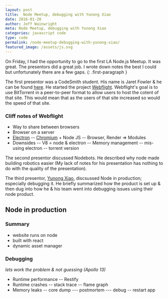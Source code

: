 ```yaml
---
layout: post
title:  Node Meetup, debugging with Yunong Xiao
date: 2016-01-20
author: Jeff Wainwright
meta: Node Meetup, debugging with Yunong Xiao
categories: javascript code
type: code
permalink: /node-meetup-debugging-with-yunong-xiao/
featured_image: /assets/js.svg
---
```


On Friday, I had the opportunity to go to the first LA Node.js Meetup. It was great. The presentors did a great job. I wrote down notes the best I could but unfortunately there are a few gaps. 
{: .first-paragraph }


The first presentor was a CodeSmith student. His name is Jaret Fowler & he can be found [here](//github.com/10000highfives). He started the project [Webflight](//webflight.io). Webflight's goal is to use BitTorrent in a peer-to-peer format to allow users to host the cotent of that site. This would mean that as the users of that site increased so would the speed of that site.

### Cliff notes of Webflight

- Way to share between browsers
- Browser on a server
- [Electron](//electron.atom.io/)
-- [Chromium](//www.chromium.org/Home) + Node JS
-- Browser, Render => Modules
- Downsides
-- V8 = node & electron
-- Memory management
-- mis-using electron
-- torrent version

The second presentor discussed Nodebots. He described why node made building robotics easier (My lack of notes for his presentation has nothing to do with the quality of the presentation). 

The third presentor, [Yunong Xiao](//yunong.io/), discsussed Node in production; especially debugging it. He briefly summarized how the product is set up & then dug into how he & his team went into debugging issues using their node product.

## Node in production

### Summary

- website runs on node
- built with react
- dynamic asset manager

### Debugging

_lets work the problem & not guessing (Apollo 13)_


- Runtime performance
-- Restify
- Runtime crashes
-- stack trace
-- flame graph
- Memory leaks
-- core dump
--- postmortem
--- debug
-- restart app